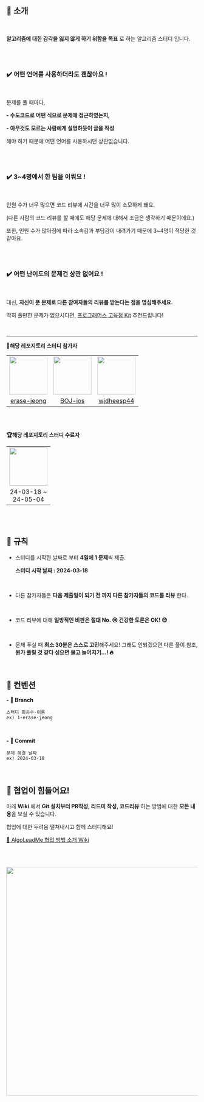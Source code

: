## 🌟  소개

<br>

**알고리즘에 대한 감각을 잃지 않게 하기 위함을 목표** 로 하는 알고리즘 스터디 입니다.

<br><br>

<h3>✔️ 어떤 언어를 사용하더라도 괜찮아요 !</h3>

<br>

문제를 풀 때마다,

**- 수도코드로 어떤 식으로 문제에 접근하였는지,**

**- 아무것도 모르는 사람에게 설명하듯이 글을 작성**

해야 하기 때문에 어떤 언어를 사용하시던 상관없습니다.

<br><br>

<h3>✔️ 3~4명에서 한 팀을 이뤄요 !</h3>

<br>

인원 수가 너무 많으면 코드 리뷰에 시간을 너무 많이 소모하게 돼요.

(다른 사람의 코드 리뷰를 할 때에도 해당 문제에 대해서 조금은 생각하기 때문이에요.)

또한, 인원 수가 많아짐에 따라 소속감과 부담감이 내려가기 때문에 3~4명이 적당한 것 같아요.

<br><br>

<h3>✔️ 어떤 난이도의 문제건 상관 없어요 !</h3>

<br>

대신, **자신이 푼 문제로 다른 참여자들의 리뷰를 받는다는 점을 명심해주세요.**


딱히 풀만한 문제가 없으시다면, [프로그래머스 고득점 Kit](https://school.programmers.co.kr/learn/challenges?tab=algorithm_practice_kit) 추천드립니다!

<br><hr>

**🧩해당 레포지토리 스터디 참가자**

<table>
  <tr>
    <td align="center"><a href="https://github.com/erase-jeong"><img src="https://avatars.githubusercontent.com/u/98355440?v=4" width="100px;" alt=""/>
    <td align="center"><a href="https://github.com/BOJ-ios"><img src="https://avatars.githubusercontent.com/u/44316764?v=4" width="100px;" alt=""/>
    <td align="center"><a href="https://github.com/wjdheesp44"><img src="https://avatars.githubusercontent.com/u/49576104?v=4" width="100px;" alt=""/>
  </tr>
    <tr>
    <td align="center"><a href="https://github.com/erase-jeong" title="Code">erase-jeong</a></td>
    <td align="center"><a href="https://github.com/BOJ-ios" title="Code">BOJ-ios</a></td>
    <td align="center"><a href="https://github.com/wjdheesp44" title="Code">wjdheesp44</a></td>
  </tr>
</table>
<br><br>

**🏆해당 레포지토리 스터디 수료자**

<table>
  <tr>
    <td align="center"><a href="http://github.com/SunYerim"><img src="https://avatars.githubusercontent.com/u/101817171?v=4" width="100px;" alt=""/>
  </tr>
    <tr>
    <td align="center">24-03-18 ~<br> 24-05-04</a></td>
  </tr>
</table>
<br><br>

## 🤝 규칙

- 스터디를 시작한 날짜로 부터 **4일에 1 문제**씩 제출.

  **스터디 시작 날짜 : 2024-03-18**

<br>

- 다른 참가자들은 **다음 제출일이 되기 전 까지 다른 참가자들의 코드를 리뷰** 한다.

<br>

- 코드 리뷰에 대해 **일방적인 비판은 절대 No. 😢  건강한 토론은 OK! 😊**

<br>

- 문제 푸실 때 **최소 30분은 스스로 고민**해주세요! 그래도 안되겠으면 다른 풀이 참조, **뭔가 풀릴 것 같다 싶으면 물고 늘어지기...! 🔥**

<br>

## 🧩 컨벤션

**- 🌲 Branch**

```
스터디 회차수-이름
ex) 1-erase-jeong
```

<br>

**- 💫 Commit**

``` 
문제 해결 날짜
ex) 2024-03-18
```

<br>

## 🤔 협업이 힘들어요!

아래 **Wiki** 에서 **Git 설치부터 PR작성, 리드미 작성, 코드리뷰** 하는 방법에 대한 **모든 내용**을 보실 수 있습니다.

협업에 대한 두려움 떨쳐내시고 함께 스터디해요!

[📄 AlgoLeadMe 협업 방법 소개 Wiki](https://github.com/AlgoLeadMe/AlgoLeadMe-1/wiki/%F0%9F%93%84-AlgoLeadMe-%ED%98%91%EC%97%85-%EB%B0%A9%EB%B2%95-%EC%86%8C%EA%B0%9C-Wiki)

<br><br>

<img src = "https://github.com/AlgoLeadMe/AlgoLeadMe-1/assets/116813010/98d0cd2b-6f21-4544-b3af-16df80f8e653" width = 600>
